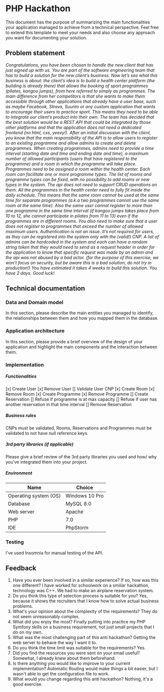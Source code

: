 # PHP Hackathon
This document has the purpose of summarizing the main functionalities your application managed to achieve from a technical perspective. Feel free to extend this template to meet your needs and also choose any approach you want for documenting your solution.

## Problem statement
*Congratulations, you have been chosen to handle the new client that has just signed up with us.  You are part of the software engineering team that has to build a solution for the new client’s business.
Now let’s see what this business is about: the client’s idea is to build a health center platform (the building is already there) that allows the booking of sport programmes (pilates, kangoo jumps), from here referred to simply as programmes. The main difference from her competitors is that she wants to make them accessible through other applications that already have a user base, such as maybe Facebook, Strava, Suunto or any custom application that wants to encourage their users to practice sport. This means they need to be able to integrate our client’s product into their own.
The team has decided that the best solution would be a REST API that could be integrated by those other platforms and that the application does not need a dedicated frontend (no html, css, yeeey!). After an initial discussion with the client, you know that the main responsibility of the API is to allow users to register to an existing programme and allow admins to create and delete programmes.
When creating programmes, admins need to provide a time interval (starting date and time and ending date and time), a maximum number of allowed participants (users that have registered to the programme) and a room in which the programme will take place.
Programmes need to be assigned a room within the health center. Each room can facilitate one or more programme types. The list of rooms and programme types can be fixed, with no possibility to add rooms or new types in the system. The api does not need to support CRUD operations on them.
All the programmes in the health center need to fully fit inside the daily schedule. This means that the same room cannot be used at the same time for separate programmes (a.k.a two programmes cannot use the same room at the same time). Also the same user cannot register to more than one programme in the same time interval (if kangoo jumps takes place from 10 to 12, she cannot participate in pilates from 11 to 13) even if the programmes are in different rooms. You also need to make sure that a user does not register to programmes that exceed the number of allowed maximum users.
Authentication is not an issue. It’s not required for users, as they can be registered into the system only with the (valid!) CNP. A list of admins can be hardcoded in the system and each can have a random string token that they would need to send as a request header in order for the application to know that specific request was made by an admin and the api was not abused by a bad actor. (for the purpose of this exercise, we won’t focus on security, but be aware this is a bad solution, do not try in production!)
You have estimated it takes 4 weeks to build this solution. You have 2 days. Good luck!*

## Technical documentation
### Data and Domain model
In this section, please describe the main entities you managed to identify, the relationships between them and how you mapped them in the database.
### Application architecture
In this section, please provide a brief overview of the design of your application and highlight the main components and the interaction between them.
###  Implementation
##### Functionalities
[x] Create User
[x] Remove User
[] Validate User CNP
[x] Create Room
[x] Remove Room
[x] Create Programme
[x] Remove Programme
[] Create Reservation
  [] Refuse if programme is at max capacity
  [] Refuse if user has another reservation in that time interval
[] Remove Reservation
##### Business rules
CNPs must be validated, Rooms, Reservations and Programmes must be validated to not have null reference keys.
##### 3rd party libraries (if applicable)
Please give a brief review of the 3rd party libraries you used and how/ why you've integrated them into your project.

##### Environment
| Name | Choice |
| ------ | ------ |
| Operating system (OS) | Windows 10 Pro |
| Database  | MySQL 8.0|
| Web server| Apache |
| PHP | 7.0 |
| IDE | PhpStorm |

### Testing
I've used Insomnia for manual testing of the API.

## Feedback

1. Have you ever been involved in a similar experience? If so, how was this one different?
 I have worked for schoolwork on a smiliar hackathon, technology was C++. We had to make an airplane reservation system.
2. Do you think this type of selection process is suitable for you?
 Yes, because it shows the recruiters that I know how to solve actual business problems.
4. What's your opinion about the complexity of the requirements?
 They do not seem unreasonably complex.
6. What did you enjoy the most?
 Finally putting into practice my PHP Symfony skills on a business requirement, not just small projects that I do on my own.
8. What was the most challenging part of this anti hackathon?
 Getting the web server to behave the way I want it to.
10. Do you think the time limit was suitable for the requirements?
 Yes.
12. Did you find the resources you were sent on your email useful?
 Somewhat, I already knew about them beforehand.
14. Is there anything you would like to improve to your current implementation?
 Automatic Routing would make things a bit easier, but I wasn't able to get the configuration file to work.
16. What would you change regarding this anti hackathon?
 Nothing, it's a good exercise.
